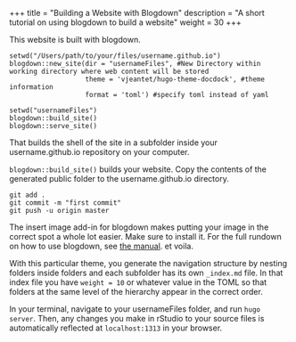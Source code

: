 +++
title = "Building a Website with Blogdown"
description = "A short tutorial on using blogdown to build a website"
weight = 30
+++

This website is built with blogdown. 

```
setwd("/Users/path/to/your/files/username.github.io")
blogdown::new_site(dir = "usernameFiles", #New Directory within working directory where web content will be stored
                   theme = 'vjeantet/hugo-theme-docdock', #theme information
                   format = 'toml') #specify toml instead of yaml

setwd("usernameFiles")
blogdown::build_site()
blogdown::serve_site()
```

That builds the shell of the site in a subfolder inside your username.github.io repository on your computer. 

`blogdown::build_site()` builds your website. Copy the contents of the generated public folder to the username.github.io directory. 

```
git add .
git commit -m "first commit"
git push -u origin master
```

The insert image add-in for blogdown makes putting your image in the correct spot a whole lot easier. Make sure to install it. For the full rundown on how to use blogdown, see [the manual](https://bookdown.org/yihui/blogdown/).
et voila.

With this particular theme, you generate the navigation structure by nesting folders inside folders and each subfolder has its own `_index.md` file. In that index file you have `weight = 10` or whatever value in the TOML so that folders at the same level of the hierarchy appear in the correct order.

In your terminal, navigate to your usernameFiles folder, and run `hugo server`. Then, any changes you make in rStudio to your source files is automatically reflected at `localhost:1313` in your browser.



